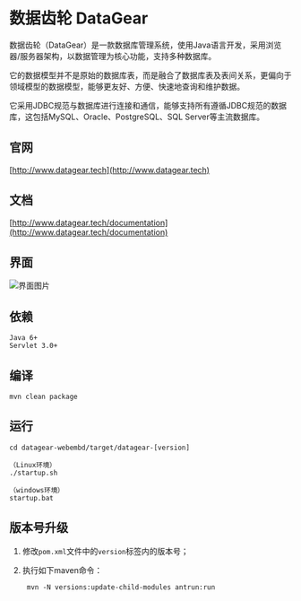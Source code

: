 # 数据齿轮 DataGear

数据齿轮（DataGear）是一款数据库管理系统，使用Java语言开发，采用浏览器/服务器架构，以数据管理为核心功能，支持多种数据库。

它的数据模型并不是原始的数据库表，而是融合了数据库表及表间关系，更偏向于领域模型的数据模型，能够更友好、方便、快速地查询和维护数据。

它采用JDBC规范与数据库进行连接和通信，能够支持所有遵循JDBC规范的数据库，这包括MySQL、Oracle、PostgreSQL、SQL Server等主流数据库。

## 官网

[http://www.datagear.tech](http://www.datagear.tech)

## 文档

[http://www.datagear.tech/documentation](http://www.datagear.tech/documentation)

## 界面

![界面图片](http://www.datagear.tech/static/images/main.png)

## 依赖

	Java 6+
	Servlet 3.0+

## 编译

	mvn clean package

## 运行

	cd datagear-webembd/target/datagear-[version]
	
	（Linux环境）
	./startup.sh
	
	（windows环境）
	startup.bat

## 版本号升级

1. 修改`pom.xml`文件中的`version`标签内的版本号；

2. 执行如下maven命令：

		mvn -N versions:update-child-modules antrun:run

